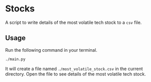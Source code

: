 # Stocks

A script to write details of the most volatile tech stock to a `csv` file.

## Usage

Run the following command in your terminal.

```sh
./main.py
```

It will create a file named `./most_volatile_stock.csv` in the current directory.
Open the file to see details of the most volatile tech stock.
